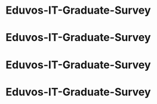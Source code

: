 # Eduvos-IT-Graduate-Survey
# Eduvos-IT-Graduate-Survey
# Eduvos-IT-Graduate-Survey
# Eduvos-IT-Graduate-Survey
